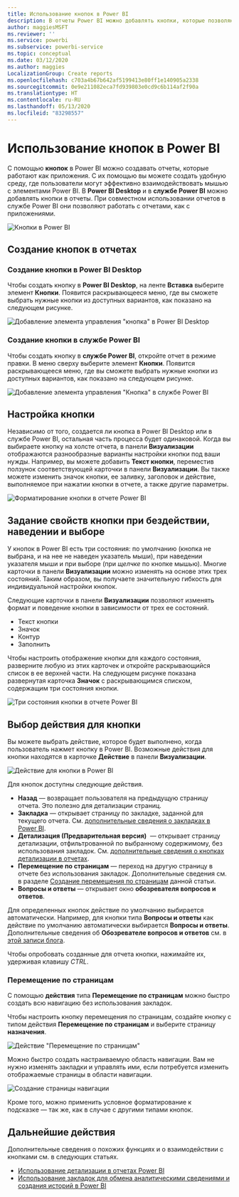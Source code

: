 ```yaml
---
title: Использование кнопок в Power BI
description: В отчеты Power BI можно добавлять кнопки, которые позволяют настроить отчеты подобно приложениям, чтобы повысить эффективность взаимодействия с пользователями.
author: maggiesMSFT
ms.reviewer: ''
ms.service: powerbi
ms.subservice: powerbi-service
ms.topic: conceptual
ms.date: 03/12/2020
ms.author: maggies
LocalizationGroup: Create reports
ms.openlocfilehash: c703a4b67b642af5199413e80ff1e140905a2338
ms.sourcegitcommit: 0e9e211082eca7fd939803e0cd9c6b114af2f90a
ms.translationtype: HT
ms.contentlocale: ru-RU
ms.lasthandoff: 05/13/2020
ms.locfileid: "83298557"
---
```

# <a name="use-buttons-in-power-bi"></a>Использование кнопок в Power BI
С помощью **кнопок** в Power BI можно создавать отчеты, которые работают как приложения. С их помощью вы можете создать удобную среду, где пользователи могут эффективно взаимодействовать мышью с элементами Power BI. В **Power BI Desktop** и в **службе Power BI** можно добавлять кнопки в отчеты. При совместном использовании отчетов в службе Power BI они позволяют работать с отчетами, как с приложениями.

![Кнопки в Power BI](media/desktop-buttons/power-bi-buttons.png)

## <a name="create-buttons-in-reports"></a>Создание кнопок в отчетах

### <a name="create-a-button-in-power-bi-desktop"></a>Создание кнопки в Power BI Desktop

Чтобы создать кнопку в **Power BI Desktop**, на ленте **Вставка** выберите элемент **Кнопки**. Появится раскрывающееся меню, где вы сможете выбрать нужные кнопки из доступных вариантов, как показано на следующем рисунке. 

![Добавление элемента управления "кнопка" в Power BI Desktop](media/desktop-buttons/power-bi-button-dropdown.png)

### <a name="create-a-button-in-the-power-bi-service"></a>Создание кнопки в службе Power BI

Чтобы создать кнопку в **службе Power BI**, откройте отчет в режиме правки. В меню сверху выберите элемент **Кнопки**. Появится раскрывающееся меню, где вы сможете выбрать нужные кнопки из доступных вариантов, как показано на следующем рисунке. 

![Добавление элемента управления "Кнопка" в службе Power BI](media/desktop-buttons/power-bi-button-service-dropdown.png)

## <a name="customize-a-button"></a>Настройка кнопки

Независимо от того, создается ли кнопка в Power BI Desktop или в службе Power BI, остальная часть процесса будет одинаковой. Когда вы выбираете кнопку на холсте отчета, в панели **Визуализации** отображаются разнообразные варианты настройки кнопки под ваши нужды. Например, вы можете добавить **Текст кнопки**, переместив ползунок соответствующей карточки в панели **Визуализации**. Вы также можете изменить значок кнопки, ее заливку, заголовок и действие, выполняемое при нажатии кнопки в отчете, а также другие параметры.

![Форматирование кнопки в отчете Power BI](media/desktop-buttons/power-bi-button-properties.png)

## <a name="set-button-properties-when-idle-hovered-over-or-selected"></a>Задание свойств кнопки при бездействии, наведении и выборе

У кнопок в Power BI есть три состояния: по умолчанию (кнопка не выбрана, и на нее не наведен указатель мыши), при наведении указателя мыши и при выборе (при *щелчке* по кнопке мышью). Многие карточки в панели **Визуализации** можно изменять на основе этих трех состояний. Таким образом, вы получаете значительную гибкость для индивидуальной настройки кнопок.

Следующие карточки в панели **Визуализации** позволяют изменять формат и поведение кнопки в зависимости от трех ее состояний.

* Текст кнопки
* Значок
* Контур
* Заполнить

Чтобы настроить отображение кнопки для каждого состояния, разверните любую из этих карточек и откройте раскрывающийся список в ее верхней части. На следующем рисунке показана развернутая карточка **Значок** с раскрывающимся списком, содержащим три состояния кнопки.

![Три состояния кнопки в отчете Power BI](media/desktop-buttons/power-bi-button-format.png)


## <a name="select-the-action-for-a-button"></a>Выбор действия для кнопки

Вы можете выбрать действие, которое будет выполнено, когда пользователь нажмет кнопку в Power BI. Возможные действия для кнопки находятся в карточке **Действие** в панели **Визуализации**.

![Действие для кнопки в Power BI](media/desktop-buttons/power-bi-button-action.png)

Для кнопок доступны следующие действия.

- **Назад** — возвращает пользователя на предыдущую страницу отчета. Это полезно для детализации страниц.
- **Закладка** — открывает страницу по закладке, заданной для текущего отчета. См. [дополнительные сведения о закладках в Power BI](desktop-bookmarks.md). 
- **Детализация (Предварительная версия)**  — открывает страницу детализации, отфильтрованной по выбранному содержимому, без использования закладок. См. [дополнительные сведения о кнопках детализации в отчетах](desktop-drill-through-buttons.md).
- **Перемещение по страницам** — переход на другую страницу в отчете без использования закладок. Дополнительные сведения см. в разделе [Создание перемещения по страницам](#create-page-navigation) данной статьи.
- **Вопросы и ответы** — открывает окно **обозревателя вопросов и ответов**. 

Для определенных кнопок действие по умолчанию выбирается автоматически. Например, для кнопки типа **Вопросы и ответы** как действие по умолчанию автоматически выбирается **Вопросы и ответы**. Дополнительные сведения об **Обозревателе вопросов и ответов** см. в [этой записи блога](https://powerbi.microsoft.com/blog/power-bi-desktop-april-2018-feature-summary/#Q&AExplorer).

Чтобы опробовать созданные для отчета кнопки, нажимайте их, удерживая клавишу *CTRL*. 

### <a name="create-page-navigation"></a>Перемещение по страницам

С помощью **действия** типа **Перемещение по страницам** можно быстро создать всю навигацию без использования закладок.

Чтобы настроить кнопку перемещения по страницам, создайте кнопку с типом действия **Перемещение по страницам** и выберите страницу **назначения**.

![Действие "Перемещение по страницам"](media/desktop-buttons/power-bi-page-navigation.png)

Можно быстро создать настраиваемую область навигации. Вам не нужно изменять закладки и управлять ими, если потребуется изменить отображаемые страницы в области навигации.

![Создание страницы навигации](media/desktop-buttons/power-bi-build-navigation-pane.png)

Кроме того, можно применить условное форматирование к подсказке — так же, как в случае с другими типами кнопок.

## <a name="next-steps"></a>Дальнейшие действия
Дополнительные сведения о похожих функциях и о взаимодействии с кнопками см. в следующих статьях.

* [Использование детализации в отчетах Power BI](desktop-drillthrough.md)
* [Использование закладок для обмена аналитическими сведениями и создания историй в Power BI](desktop-bookmarks.md)

